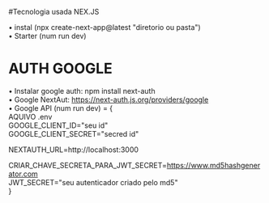#Tecnologia usada NEX.JS

• instal (npx create-next-app@latest "diretorio ou pasta"​) </br>
• Starter (num run dev) </br>
# AUTH GOOGLE 
• Instalar google auth: npm install next-auth </br>
• Google NextAut: https://next-auth.js.org/providers/google </br>
• Google API (num run dev)  = { </br>
AQUIVO .env </br>
GOOGLE_CLIENT_ID="seu id" </br>
GOOGLE_CLIENT_SECRET="secred id" </br>

NEXTAUTH_URL=http://localhost:3000 </br>

CRIAR_CHAVE_SECRETA_PARA_JWT_SECRET=https://www.md5hashgenerator.com </br>
JWT_SECRET="seu autenticador criado pelo md5"</br>
}

